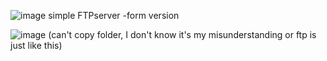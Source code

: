 ![image](https://github.com/AntiHardbrick/FTPserver_form/assets/12881083/6582837f-e07f-4a2f-ae76-5a1a5bec6d9e)
simple FTPserver -form version

![image](https://github.com/AntiHardbrick/FTPserver_form/assets/12881083/5a63d530-c88d-4302-b9f5-079ae814b2db)
(can't copy folder, I don't know it's my misunderstanding or ftp is just like this)

